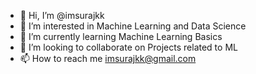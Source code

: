 - 👋 Hi, I’m @imsurajkk
- 👀 I’m interested in Machine Learning and Data Science
- 🌱 I’m currently learning Machine Learning Basics
- 💞️ I’m looking to collaborate on Projects related to ML
- 📫 How to reach me imsurajkk@gmail.com

<!---
imsurajkk/imsurajkk is a ✨ special ✨ repository because its `README.md` (this file) appears on your GitHub profile.
You can click the Preview link to take a look at your changes.
--->
